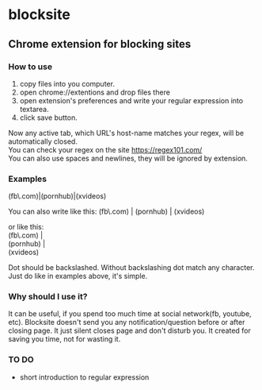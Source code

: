 # blocksite
## Chrome extension for blocking sites
### How to use
1. copy files into you computer.
2. open chrome://extentions and drop files there
3. open extension's preferences and write your regular expression into textarea.
4. click save button.  

Now any active tab, which URL's host-name matches your regex, will be automatically closed.  
You can check your regex on the site https://regex101.com/  
You can also use spaces and newlines, they will be ignored by extension.  

### Examples
(fb\\.com)|(pornhub)|(xvideos)

You can also write like this:
(fb\\.com) | (pornhub) | (xvideos)

or like this:  
(fb\\.com) |  
(pornhub) |  
(xvideos) 

Dot should be backslashed. Without backslashing dot match any character.
Just do like in examples above, it's simple.

### Why should I use it?
It can be useful, if you spend too much time at social network(fb, youtube, etc). Blocksite doesn't send you any notification/question before or after closing page. It just silent closes page and don't disturb you. It created for saving you time, not for wasting it.

### TO DO
* short introduction to regular expression
